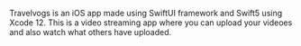Travelvogs is an iOS app made using SwiftUI framework and Swift5 using Xcode 12. This is a video streaming app where you can upload your videoes and also watch what others have uploaded.
